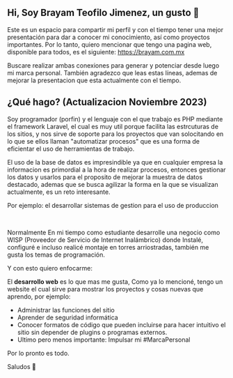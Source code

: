 ## Hi, Soy Brayam Teofilo Jimenez, un gusto 👋

Este es un espacio para compartir mi perfil y con el tiempo tener una mejor presentación para dar a conocer mi conocimiento, así como proyectos importantes.
Por lo tanto, quiero mencionar que tengo una pagina web, disponible para todos, es el siguiente: https://brayam.com.mx

Buscare realizar ambas conexiones para generar y potenciar desde luego mi marca personal. 
También agradezco que leas estas líneas, ademas de mejorar la presentacion que esta actualmente con el tiempo.

## ¿Qué hago? (Actualizacion Noviembre 2023)

<p>Soy programador (porfin) y el lenguaje con el que trabajo es PHP mediante el framework  Laravel, el cual es muy util porque facilita las estrcuturas de los sitios, y nos sirve de soporte para los proyectos que van solocitando en lo que se ellos llaman "automatizar procesos" que es una forma de eficientar el uso de herramientas de trabajo. </p>
<p>El uso de la base de datos es impresindible ya que en cualquier empresa la informacion es primordial a la hora de realizar procesos, entonces gestionar los datos y usarlos para el proposito de mejorar la muestra de datos destacado, ademas que se busca agilizar la forma en la que se visualizan actualmente, es un reto interesante.</p>
<p>Por ejemplo: el desarrollar sistemas de gestion para el uso de produccion</p>
<br>
<p> Normalmente En mi tiempo como estudiante desarrolle una negocio como WISP (Proveedor de Servicio de Internet Inalámbrico) donde Instalé, configuré e incluso realicé montaje en torres arriostradas, también me gusta los temas de programación. </p>
<p>Y con esto quiero enfocarme:</p> 
<p>El <strong>desarrollo web</strong> es lo que mas me gusta, Como ya lo mencioné, tengo un website el cual sirve para mostrar los proyectos y cosas nuevas que aprendo, por ejemplo: </p>

-	Administrar las funciones del sitio
-	Aprender de seguridad informática
-	Conocer formatos de código que pueden incluirse para hacer intuitivo el sitio sin depender de plugins o programas externos. 
-	Ultimo pero menos importante: Impulsar mi #MarcaPersonal


Por lo pronto es todo. 

Saludos 👋



<!--
**BraTeoMX/BraTeoMX** is a ✨ _special_ ✨ repository because its `README.md` (this file) appears on your GitHub profile.

Here are some ideas to get you started:

- 🔭 I’m currently working on ...
- 🌱 I’m currently learning ...
- 👯 I’m looking to collaborate on ...
- 🤔 I’m looking for help with ...
- 💬 Ask me about ...
- 📫 How to reach me: ...
- 😄 Pronouns: ...
- ⚡ Fun fact: ...
-->

